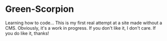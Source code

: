 # Green-Scorpion
Learning how to code... This is my first real attempt at a site made without a CMS. Obviously, it's a work in progress. If you don't like it, I don't care. If you do like it, thanks!
